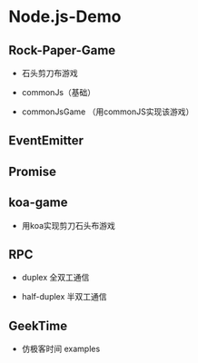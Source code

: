 # Node.js-Demo

## Rock-Paper-Game

- 石头剪刀布游戏

- commonJs（基础）

- commonJsGame （用commonJS实现该游戏）

## EventEmitter

## Promise

## koa-game

- 用koa实现剪刀石头布游戏

## RPC

- duplex 全双工通信

- half-duplex 半双工通信

## GeekTime

- 仿极客时间 examples